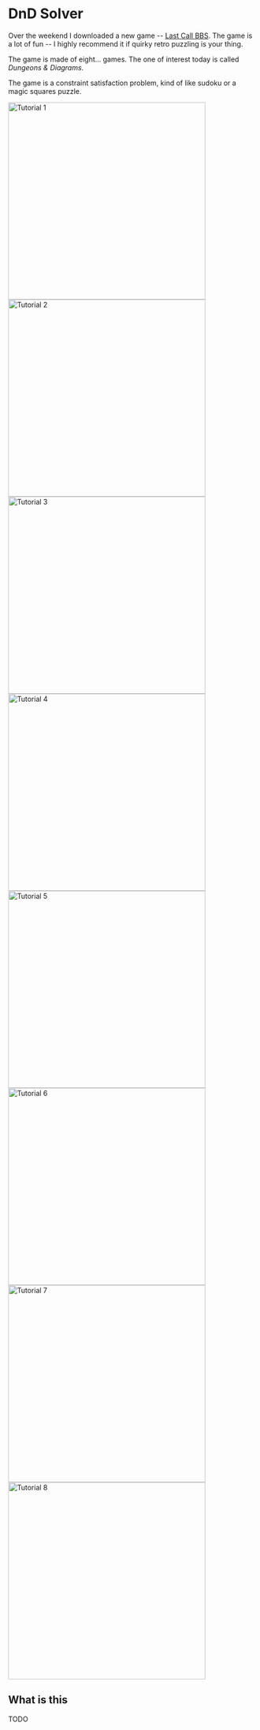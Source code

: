 # DnD Solver

Over the weekend I downloaded a new game -- [Last Call BBS](https://www.zachtronics.com/last-call-bbs/). The game is a lot of fun -- I highly recommend it if quirky retro puzzling is your thing.

The game is made of eight... games. The one of interest today is called _Dungeons & Diagrams_.

The game is a constraint satisfaction problem, kind of like sudoku or a magic squares puzzle.

<div>
<img alt="Tutorial 1" src="./tutorial1.png" width="400px" />
<img alt="Tutorial 2" src="./tutorial2.png" width="400px" />
<img alt="Tutorial 3" src="./tutorial3.png" width="400px" />
<img alt="Tutorial 4" src="./tutorial4.png" width="400px" />
<img alt="Tutorial 5" src="./tutorial5.png" width="400px" />
<img alt="Tutorial 6" src="./tutorial6.png" width="400px" />
<img alt="Tutorial 7" src="./tutorial7.png" width="400px" />
<img alt="Tutorial 8" src="./tutorial8.png" width="400px" />
</div>
  
## What is this

TODO

